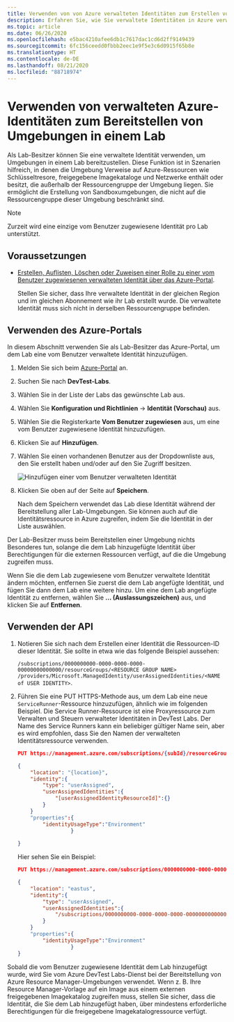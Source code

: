 ```yaml
---
title: Verwenden von von Azure verwalteten Identitäten zum Erstellen von Umgebungen in DevTest Labs | Microsoft-Dokumentation
description: Erfahren Sie, wie Sie verwaltete Identitäten in Azure verwenden, um Umgebungen in einem Lab in Azure DevTest Labs bereitzustellen.
ms.topic: article
ms.date: 06/26/2020
ms.openlocfilehash: e5bac4210afee6db1c7617dac1cd6d2ff9149439
ms.sourcegitcommit: 6fc156ceedd0fbbb2eec1e9f5e3c6d0915f65b8e
ms.translationtype: HT
ms.contentlocale: de-DE
ms.lasthandoff: 08/21/2020
ms.locfileid: "88718974"
---
```

# <a name="use-azure-managed-identities-to-deploy-environments-in-a-lab"></a>Verwenden von verwalteten Azure-Identitäten zum Bereitstellen von Umgebungen in einem Lab 

Als Lab-Besitzer können Sie eine verwaltete Identität verwenden, um Umgebungen in einem Lab bereitzustellen. Diese Funktion ist in Szenarien hilfreich, in denen die Umgebung Verweise auf Azure-Ressourcen wie Schlüsseltresore, freigegebene Imagekataloge und Netzwerke enthält oder besitzt, die außerhalb der Ressourcengruppe der Umgebung liegen. Sie ermöglicht die Erstellung von Sandboxumgebungen, die nicht auf die Ressourcengruppe dieser Umgebung beschränkt sind.

> [!NOTE]
> Zurzeit wird eine einzige vom Benutzer zugewiesene Identität pro Lab unterstützt. 

## <a name="prerequisites"></a>Voraussetzungen

- [Erstellen, Auflisten, Löschen oder Zuweisen einer Rolle zu einer vom Benutzer zugewiesenen verwalteten Identität über das Azure-Portal](../active-directory/managed-identities-azure-resources/how-to-manage-ua-identity-portal.md). 
    
    Stellen Sie sicher, dass Ihre verwaltete Identität in der gleichen Region und im gleichen Abonnement wie ihr Lab erstellt wurde. Die verwaltete Identität muss sich nicht in derselben Ressourcengruppe befinden.

## <a name="use-azure-portal"></a>Verwenden des Azure-Portals

In diesem Abschnitt verwenden Sie als Lab-Besitzer das Azure-Portal, um dem Lab eine vom Benutzer verwaltete Identität hinzuzufügen. 

1. Melden Sie sich beim [Azure-Portal](https://portal.azure.com) an.
1. Suchen Sie nach **DevTest-Labs**.
1. Wählen Sie in der Liste der Labs das gewünschte Lab aus.
1. Wählen Sie **Konfiguration und Richtlinien** -> **Identität (Vorschau)** aus. 
1. Wählen Sie die Registerkarte **Vom Benutzer zugewiesen** aus, um eine vom Benutzer zugewiesene Identität hinzuzufügen.
1. Klicken Sie auf **Hinzufügen**.
1. Wählen Sie einen vorhandenen Benutzer aus der Dropdownliste aus, den Sie erstellt haben und/oder auf den Sie Zugriff besitzen.
 
    ![Hinzufügen einer vom Benutzer verwalteten Identität](./media/use-managed-identities-environments/add-user-managed-identity.png)
1. Klicken Sie oben auf der Seite auf **Speichern**.

    Nach dem Speichern verwendet das Lab diese Identität während der Bereitstellung aller Lab-Umgebungen. Sie können auch auf die Identitätsressource in Azure zugreifen, indem Sie die Identität in der Liste auswählen. 

Der Lab-Besitzer muss beim Bereitstellen einer Umgebung nichts Besonderes tun, solange die dem Lab hinzugefügte Identität über Berechtigungen für die externen Ressourcen verfügt, auf die die Umgebung zugreifen muss. 

Wenn Sie die dem Lab zugewiesene vom Benutzer verwaltete Identität ändern möchten, entfernen Sie zuerst die dem Lab angefügte Identität, und fügen Sie dann dem Lab eine weitere hinzu. Um eine dem Lab angefügte Identität zu entfernen, wählen Sie **... (Auslassungszeichen)** aus, und klicken Sie auf **Entfernen**. 

## <a name="use-api"></a>Verwenden der API

1. Notieren Sie sich nach dem Erstellen einer Identität die Ressourcen-ID dieser Identität. Sie sollte in etwa wie das folgende Beispiel aussehen: 

    `/subscriptions/0000000000-0000-0000-0000-00000000000000/resourceGroups/<RESOURCE GROUP NAME> /providers/Microsoft.ManagedIdentity/userAssignedIdentities/<NAME of USER IDENTITY>`.
1. Führen Sie eine PUT HTTPS-Methode aus, um dem Lab eine neue `ServiceRunner`-Ressource hinzuzufügen, ähnlich wie im folgenden Beispiel. Die Service Runner-Ressource ist eine Proxyressource zum Verwalten und Steuern verwalteter Identitäten in DevTest Labs. Der Name des Service Runners kann ein beliebiger gültiger Name sein, aber es wird empfohlen, dass Sie den Namen der verwalteten Identitätsressource verwenden. 
 
    ```json
    PUT https://management.azure.com/subscriptions/{subId}/resourceGroups/{rg}/providers/Microsoft.Devtestlab/labs/{yourlabname}/serviceRunners/{serviceRunnerName}

    {
        "location": "{location}",
        "identity":{
            "type": "userAssigned",
            "userAssignedIdentities":{
                "[userAssignedIdentityResourceId]":{}
            }
        }
        "properties":{
            "identityUsageType":"Environment"
                     }
          
    }
    ```
 
    Hier sehen Sie ein Beispiel: 

    ```json
    PUT https://management.azure.com/subscriptions/0000000000-0000-0000-0000-000000000000000/resourceGroups/exampleRG/providers/Microsoft.Devtestlab/labs/mylab/serviceRunners/sampleuseridentity

    {
        "location": "eastus",
        "identity":{
            "type": "userAssigned",
            "userAssignedIdentities":{
                "/subscriptions/0000000000-0000-0000-0000-000000000000000/resourceGroups/exampleRG/providers/Microsoft.ManagedIdentity/userAssignedIdentities/sampleuseridentity":{}
            }
        }
        "properties":{
            "identityUsageType":"Environment"
                     }
    }
    ```
 
Sobald die vom Benutzer zugewiesene Identität dem Lab hinzugefügt wurde, wird Sie vom Azure DevTest Labs-Dienst bei der Bereitstellung von Azure Resource Manager-Umgebungen verwendet. Wenn z. B. Ihre Resource Manager-Vorlage auf ein Image aus einem externen freigegebenen Imagekatalog zugreifen muss, stellen Sie sicher, dass die Identität, die Sie dem Lab hinzugefügt haben, über mindestens erforderliche Berechtigungen für die freigegebene Imagekatalogressource verfügt. 
